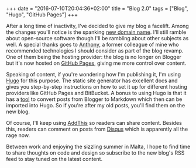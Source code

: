 +++
date = "2016-07-10T20:04:36+02:00"
title = "Blog 2.0"
tags = ["Blog", "Hugo", "GitHub Pages"]
+++

After a long time of inactivity, I've decided to give my blog a facelift. Among the changes
you'll notice is the spanking [new domain name](http://oncodesign.io). I'll still ramble about open-source software
though I'll be rambling about other subjects as well. A special thanks goes to [Anthony](http://www.anthony-galea.com/), a former
colleague of mine who recommended technologies I should consider as part of the blog revamp.
One of them being the hosting provider: the blog is no longer on Blogger but it's now hosted on [GitHub
Pages](https://github.com/claudemamo/claudemamo.github.io), giving me more control over
content.

Speaking of content, if you're wondering how I'm publishing it, I'm using [Hugo](https://gohugo.io/)
for this purpose. The static site generator has excellent docs and gives you step-by-step instructions on
how to set it up for different hosting providers like GitHub Pages and BitBucket.
A bonus to using Hugo is that it has a [tool](https://github.com/natefinch/blogimport) to convert
posts from Blogger to Markdown which then can be imported into Hugo. So if you're
after my old posts, you'll find them on the new blog.

Of course, I'll keep using [AddThis](http://www.addthis.com/) so readers
can share content. Besides this, readers can comment on posts from [Disqus](https://disqus.com/) which
is apparently all the rage now.

Between work and enjoying the sizzling summer in Malta, I hope to find time to share thoughts on code
and design so subscribe to the new blog's RSS feed to stay tuned on the latest content.
